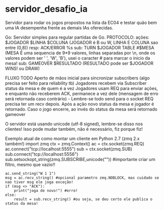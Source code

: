 ﻿servidor_desafio_ia
===================

Servidor para rodar os jogos propostos na lista da EC04 e testar quão bem uma IA desempenha frente as demais IAs oferecidas.

Go: Servidor simples para regular partidas de Go.
PROTOCOLO: 
ações: $JOGADOR $LINHA $COLUNA (JOGADOR é B ou W, LINHA E COLUNA sao entre (0,8))
resp: ACK/ERROR %s
sub: TURN $JOGADOR TABLE #$MESA (MESA É uma sequencia de 9*9 valores, linhas separadas por \n, onde os valores podem ser ' ', 'W', 'B'), usei o caracter # para marcar o inicio da mesa!
sub: GAMEOVER $RESULTADO (RESULTADO pode ser $JOGADOR WINS! ou DRAW)

FLUXO
TODO Aperto de mãos inicial para sincronizar subscribers (algo precisa ser feito para reliability tb)
Jogadores recebem via Subscriber status da mesa e de quem é a vez
Jogadores usam REQ para enviar ações, e enquanto não receberem ACK, permanece a vez dele (mensagem de erro será retornada caso contrário) - Lembre-se todo send para o socket REQ precisa ter um recv depois.
Após a ação novo status da mesa e jogador é retornado.
Caso o jogo encerre, ao invés do status da mesa será retornado gameover

O servidor está usando unicode (utf-8 signed), lembre-se disso nos clientes! Isso pode mudar também, não é necessário, fiz porque fiz!

Exemplo atual de como montar um cliente em Python 2.7 (zmq 2.x também!)
	import zmq
	ctx = zmq.Context()
	ac = ctx.socket(zmq.REQ)
	ac.connect("tcp://localhost:5555")
	sub = ctx.socket(zmq.SUB)
	sub.connect("tcp://localhost:5556")
	sub.setsockopt_string(zmq.SUBSCRIBE,unicode("")) #importante criar um filtro, mesmo que vazio!!
	
	ac.send_string("W 1 1")
	msg = ac.recv_string() #opcional parametro zmq.NOBLOCK, mas cuidado se nao tiver msg ele joga exceção!
	if (msg <> "ACK"):
		print("joga de novo!") #erro!
	else:
		result = sub.recv_string() #ou seja, se deu certo ele publica o status da mesa!

	
	
